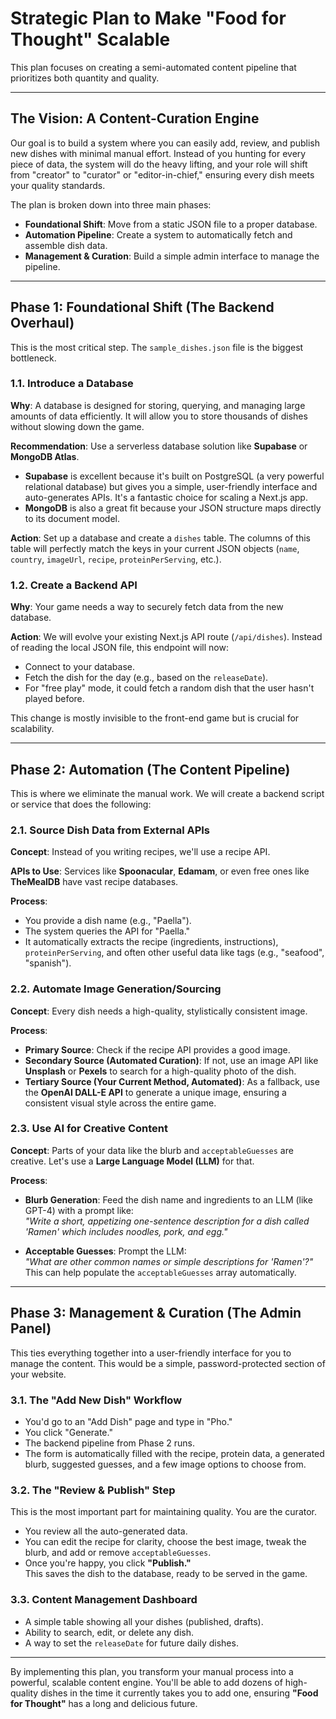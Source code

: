 # Strategic Plan to Make "Food for Thought" Scalable

This plan focuses on creating a semi-automated content pipeline that prioritizes both quantity and quality.

---

## The Vision: A Content-Curation Engine

Our goal is to build a system where you can easily add, review, and publish new dishes with minimal manual effort. Instead of you hunting for every piece of data, the system will do the heavy lifting, and your role will shift from "creator" to "curator" or "editor-in-chief," ensuring every dish meets your quality standards.

The plan is broken down into three main phases:

- **Foundational Shift**: Move from a static JSON file to a proper database.  
- **Automation Pipeline**: Create a system to automatically fetch and assemble dish data.  
- **Management & Curation**: Build a simple admin interface to manage the pipeline.

---

## Phase 1: Foundational Shift (The Backend Overhaul)

This is the most critical step. The `sample_dishes.json` file is the biggest bottleneck.

### 1.1. Introduce a Database

**Why**: A database is designed for storing, querying, and managing large amounts of data efficiently. It will allow you to store thousands of dishes without slowing down the game.

**Recommendation**: Use a serverless database solution like **Supabase** or **MongoDB Atlas**.

- **Supabase** is excellent because it's built on PostgreSQL (a very powerful relational database) but gives you a simple, user-friendly interface and auto-generates APIs. It's a fantastic choice for scaling a Next.js app.
- **MongoDB** is also a great fit because your JSON structure maps directly to its document model.

**Action**: Set up a database and create a `dishes` table. The columns of this table will perfectly match the keys in your current JSON objects (`name`, `country`, `imageUrl`, `recipe`, `proteinPerServing`, etc.).

### 1.2. Create a Backend API

**Why**: Your game needs a way to securely fetch data from the new database.

**Action**: We will evolve your existing Next.js API route (`/api/dishes`). Instead of reading the local JSON file, this endpoint will now:

- Connect to your database.
- Fetch the dish for the day (e.g., based on the `releaseDate`).
- For "free play" mode, it could fetch a random dish that the user hasn't played before.

This change is mostly invisible to the front-end game but is crucial for scalability.

---

## Phase 2: Automation (The Content Pipeline)

This is where we eliminate the manual work. We will create a backend script or service that does the following:

### 2.1. Source Dish Data from External APIs

**Concept**: Instead of you writing recipes, we'll use a recipe API.

**APIs to Use**: Services like **Spoonacular**, **Edamam**, or even free ones like **TheMealDB** have vast recipe databases.

**Process**:
- You provide a dish name (e.g., "Paella").
- The system queries the API for "Paella."
- It automatically extracts the recipe (ingredients, instructions), `proteinPerServing`, and often other useful data like tags (e.g., "seafood", "spanish").

### 2.2. Automate Image Generation/Sourcing

**Concept**: Every dish needs a high-quality, stylistically consistent image.

**Process**:
- **Primary Source**: Check if the recipe API provides a good image.
- **Secondary Source (Automated Curation)**: If not, use an image API like **Unsplash** or **Pexels** to search for a high-quality photo of the dish.
- **Tertiary Source (Your Current Method, Automated)**: As a fallback, use the **OpenAI DALL-E API** to generate a unique image, ensuring a consistent visual style across the entire game.

### 2.3. Use AI for Creative Content

**Concept**: Parts of your data like the blurb and `acceptableGuesses` are creative. Let's use a **Large Language Model (LLM)** for that.

**Process**:

- **Blurb Generation**: Feed the dish name and ingredients to an LLM (like GPT-4) with a prompt like:  
  _"Write a short, appetizing one-sentence description for a dish called 'Ramen' which includes noodles, pork, and egg."_

- **Acceptable Guesses**: Prompt the LLM:  
  _"What are other common names or simple descriptions for 'Ramen'?"_  
  This can help populate the `acceptableGuesses` array automatically.

---

## Phase 3: Management & Curation (The Admin Panel)

This ties everything together into a user-friendly interface for you to manage the content. This would be a simple, password-protected section of your website.

### 3.1. The "Add New Dish" Workflow

- You'd go to an "Add Dish" page and type in "Pho."
- You click "Generate."
- The backend pipeline from Phase 2 runs.
- The form is automatically filled with the recipe, protein data, a generated blurb, suggested guesses, and a few image options to choose from.

### 3.2. The "Review & Publish" Step

This is the most important part for maintaining quality. You are the curator.

- You review all the auto-generated data.
- You can edit the recipe for clarity, choose the best image, tweak the blurb, and add or remove `acceptableGuesses`.
- Once you're happy, you click **"Publish."**  
  This saves the dish to the database, ready to be served in the game.

### 3.3. Content Management Dashboard

- A simple table showing all your dishes (published, drafts).
- Ability to search, edit, or delete any dish.
- A way to set the `releaseDate` for future daily dishes.

---

By implementing this plan, you transform your manual process into a powerful, scalable content engine. You'll be able to add dozens of high-quality dishes in the time it currently takes you to add one, ensuring **"Food for Thought"** has a long and delicious future.
